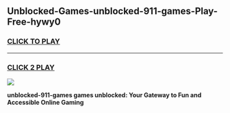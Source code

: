 
## Unblocked-Games-unblocked-911-games-Play-Free-hywy0
<h3>
<a href="https://premium76.site?title=unblocked-911-games&ref=22A">CLICK TO PLAY</a></h3>
<hr>

<h3>
<a href="https://premium76.site?title=unblocked-911-games&ref=22A">CLICK 2 PLAY</a>
  
</h3>

<a href="https://premium76.site?title=unblocked-911-games&ref=22A"><img src="https://clearcache.store/games.png"></a>


**unblocked-911-games games unblocked: Your Gateway to Fun and Accessible Online Gaming**
